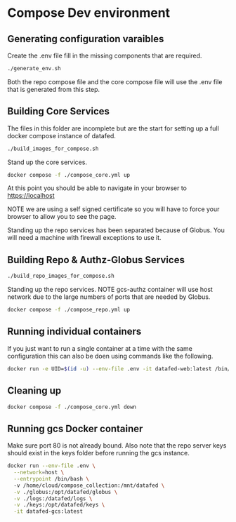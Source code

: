 # Compose Dev environment

## Generating configuration varaibles

Create the .env file fill in the missing components that are required.

```bash
./generate_env.sh
```

Both the repo compose file and the core compose file will use the .env file
that is generated from this step.

## Building Core Services 

The files in this folder are incomplete but are the start for setting up a full
docker compose instance of datafed.

```bash
./build_images_for_compose.sh
```

Stand up the core services.

```bash
docker compose -f ./compose_core.yml up
```

At this point you should be able to navigate in your browser to
<https://localhost>

NOTE we are using a self signed certificate so you will have to force your
browser to allow you to see the page.

Standing up the repo services has been separated because of Globus. You will
need a machine with firewall exceptions to use it.

## Building Repo & Authz-Globus Services 

```bash
./build_repo_images_for_compose.sh
```

Standing up the repo services. NOTE gcs-authz container will use host network
due to the large numbers of ports that are needed by Globus.

```bash
docker compose -f ./compose_repo.yml up
```

## Running individual containers

If you just want to run a single container at a time with the same configuration
this can also be doen using commands like the following.

```bash
docker run -e UID=$(id -u) --env-file .env -it datafed-web:latest /bin/bash
```

## Cleaning up

```bash
docker compose -f ./compose_core.yml down
```

## Running gcs Docker container

Make sure port 80 is not already bound. Also note that the repo server keys
should exist in the keys folder before running the gcs instance.

```bash
docker run --env-file .env \
  --network=host \
  --entrypoint /bin/bash \ 
  -v /home/cloud/compose_collection:/mnt/datafed \
  -v ./globus:/opt/datafed/globus \
  -v ./logs:/datafed/logs \
  -v ./keys:/opt/datafed/keys \
  -it datafed-gcs:latest
```
